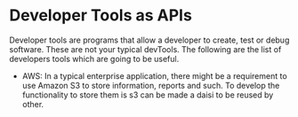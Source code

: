 # Developer Tools as APIs

Developer tools are programs that allow a developer to create, test or debug software. These are not your typical devTools. The following are the list of developers tools which are going to be useful.

- AWS: In a typical enterprise application, there might be a requirement to use Amazon S3 to store information, reports and such. To develop the functionality to store them is s3 can be made a daisi to be reused by other.
